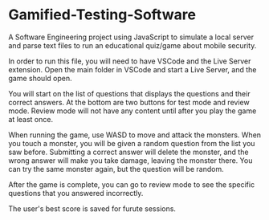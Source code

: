 # Gamified-Testing-Software
A Software Engineering project using JavaScript to simulate a local server and parse text files to run an educational quiz/game about mobile security.

In order to run this file, you will need to have VSCode and the Live Server extension. Open the main folder in VSCode and start a Live Server, and the game should open.

You will start on the list of questions that displays the questions and their correct answers. At the bottom are two buttons for test mode and review mode. Review mode will not have any content until after you play the game at least once.

When running the game, use WASD to move and attack the monsters. When you touch a monster, you will be given a random question from the list you saw before. Submitting a correct answer will delete the monster, and the wrong answer will make you take damage, leaving the monster there. You can try the same monster again, but the question will be random.

After the game is complete, you can go to review mode to see the specific questions that you answered incorrectly.

The user's best score is saved for furute sessions.
